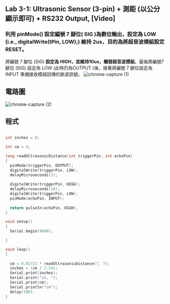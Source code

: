 ## Lab 3-1: Ultrasonic Sensor (3-pin) + 測距 (以公分顯示即可) + RS232 Output, [Video] 
### 利用 pinMode() 設定編號 7 腳位( SIG )為數位輸出，設定為 LOW (i.e., digitalWrite(tPin, LOW);) 維持 2us，目的為將超音波模組設定 **RESET**。

將編號 7 腳位 (SIG) **設定為 HIGH，並維持10us，觸發超音波模組**。最後將編號7腳位 (SIG) 設定為 LOW (此時仍為OUTPUT )後，接著將編號 7 腳位設定為 INPUT 準備接收模組回傳的脈波訊號。
![chrome-capture (1)](https://user-images.githubusercontent.com/89717315/134792940-9567075a-f27d-4516-83c5-adea2780e365.gif)
## 電路圖
![chrome-capture (2)](https://user-images.githubusercontent.com/89717315/134793213-73276d75-e857-46ad-9054-44687e207a30.gif)
## 程式
````c

int inches = 0;

int cm = 0;

long readUltrasonicDistance(int triggerPin, int echoPin)
{
  pinMode(triggerPin, OUTPUT);
  digitalWrite(triggerPin, LOW);
  delayMicroseconds(2);
 
  digitalWrite(triggerPin, HIGH);
  delayMicroseconds(10);
  digitalWrite(triggerPin, LOW);
  pinMode(echoPin, INPUT);
 
  return pulseIn(echoPin, HIGH);
}

void setup()
{
  Serial.begin(9600);

}

void loop()
{
 
  cm = 0.01723 * readUltrasonicDistance(7, 7);
  inches = (cm / 2.54);
  Serial.print(inches);
  Serial.print("in, ");
  Serial.print(cm);
  Serial.println("cm");
  delay(100); 
}
````
